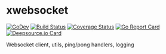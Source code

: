 # xwebsocket

[![GoDev][godev-image]][godev-url]
[![Build Status][build-image]][build-url]
[![Coverage Status][coverage-image]][coverage-url]
[![Go Report Card][goreport-image]][goreport-url]
[![Deepsource.io Card][deepsource-io-image]][deepsource-io-url]

Websocket client, utils, ping/pong handlers, logging

[godev-image]: https://img.shields.io/badge/go.dev-reference-5272B4?logo=go&logoColor=white
[godev-url]: https://pkg.go.dev/github.com/go-x-pkg/xwebsocket

[build-image]: https://travis-ci.com/go-x-pkg/xwebsocket.svg?branch=master
[build-url]: https://travis-ci.com/go-x-pkg/xwebsocket

[coverage-image]: https://coveralls.io/repos/github/go-x-pkg/xwebsocket/badge.svg?branch=master
[coverage-url]: https://coveralls.io/github/go-x-pkg/xwebsocket?branch=master

[goreport-image]: https://goreportcard.com/badge/github.com/go-x-pkg/xwebsocket
[goreport-url]: https://goreportcard.com/report/github.com/go-x-pkg/xwebsocket

[deepsource-io-image]: https://static.deepsource.io/deepsource-badge-light-mini.svg
[deepsource-io-url]: https://deepsource.io/gh/go-x-pkg/xwebsocket/?ref=repository-badge
